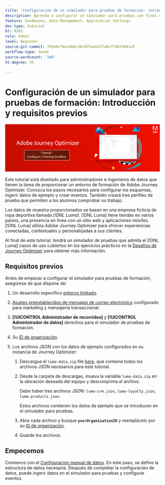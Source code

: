 ```yaml
---
title: 'Configuración de un simulador para pruebas de formación: introducción'
description: Aprenda a configurar un simulador para pruebas con fines de formación. Siga los pasos necesarios para configurar los esquemas, ingerir datos de ejemplo y crear eventos.
feature: Sandboxes, Data Management, Application Settings
doc-type: tutorial
kt: 9382
role: Admin
level: Beginner
source-git-commit: 79249cf6ecd08c38c075a4e27fa9cf74073491af
workflow-type: tm+mt
source-wordcount: '349'
ht-degree: 5%

---
```



# Configuración de un simulador para pruebas de formación: Introducción y requisitos previos

![Tutorial de banner: configuración de un simulador para pruebas de formación](./assets/ajo-banner-configure-training-sandbox.png)

Este tutorial está diseñado para administradores e ingenieros de datos que tienen la tarea de proporcionar un entorno de formación de Adobe Journey Optimizer. Conozca los pasos necesarios para configurar los esquemas, ingerir datos de ejemplo y crear eventos. También creará tres perfiles de prueba que permiten a los alumnos comprobar su trabajo.

Los datos de muestra proporcionados se basan en una empresa ficticia de ropa deportiva llamada _[!DNL Luma]_. [!DNL Luma] tiene tiendas en varios países, una presencia en línea con un sitio web y aplicaciones móviles. [!DNL Luma] utiliza Adobe Journey Optimizer para ofrecer experiencias conectadas, contextuales y personalizadas a sus clientes.

Al final de este tutorial, tendrá un simulador de pruebas que admita el [!DNL Luma] casos de uso cubiertos en los ejercicios prácticos en la [Desafíos de Journey Optimizer](/help/challenges/introduction-and-prerequisites.md) para obtener más información.

## Requisitos previos

Antes de empezar a configurar el simulador para pruebas de formación, asegúrese de que dispone de:

1. Un desarrollo específico [entorno limitado](https://experienceleague.adobe.com/docs/journey-optimizer-learn/tutorials/access-control/create-and-manage-sandboxes.html?lang=en).
1. [Ajustes preestablecidos de mensajes de correo electrónico](https://experienceleague.adobe.com/docs/journey-optimizer-learn/tutorials/channel-configuration/set-up-email-channel.html?lang=en) configurado para marketing y mensajería transaccional.
1. **[!UICONTROL Administrador de recorridos]** y **[!UICONTROL Administrador de datos]** derechos para el simulador de pruebas de formación.
1. Su [ID de organización](https://experienceleague.adobe.com/docs/core-services/interface/administration/organizations.html?lang=es).

1. Los archivos JSON con los datos de ejemplo configurados en su instancia de Journey Optimizer:

   1. Descargue el `luma-data.zip` file [here](/help/tutorial-configure-a-training-sandbox/assets/luma-data.zip), que contiene todos los archivos JSON necesarios para este tutorial.

   1. Desde la carpeta de descargas, mueva la variable `luma-data.zip` en la ubicación deseada del equipo y descomprima el archivo.

      Debe haber tres archivos JSON: `luma-crm.json`, `luma-loyalty.json`, `luma-products.json`.

      Estos archivos contienen los datos de ejemplo que se introducen en el simulador para pruebas.

   1. Abra cada archivo y busque **`yourOrganizationID`** y reemplácelo por su [ID de organización](https://experienceleague.adobe.com/docs/core-services/interface/administration/organizations.html?lang=en).

   1. Guarde los archivos.

## Empecemos

Comience con el [Configuración manual de datos](/help/tutorial-configure-a-training-sandbox/manual-data-set-up.md). En este paso, se define la estructura de datos necesaria. Después de completar la configuración de datos, puede ingerir datos en el simulador para pruebas y configurar eventos.
